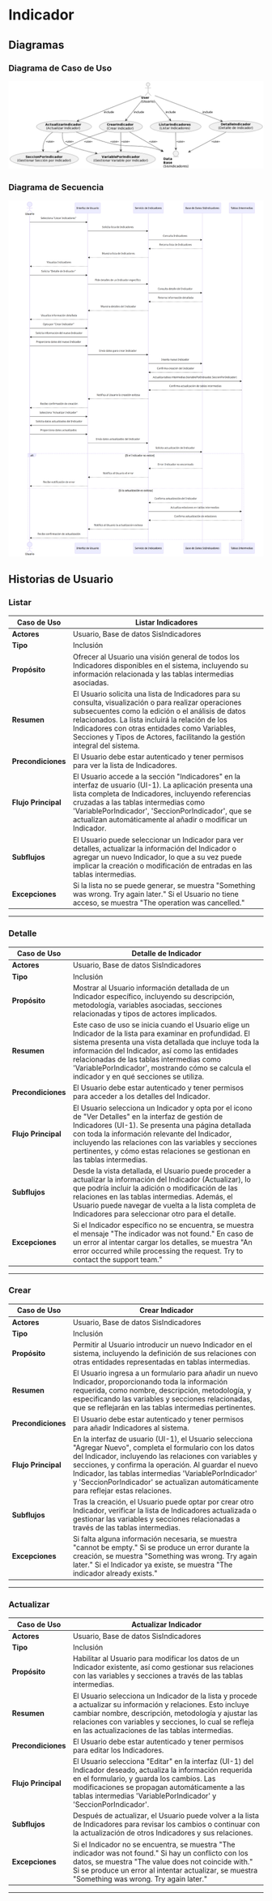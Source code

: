 # Indicador

## Diagramas

### Diagrama de Caso de Uso

![Diagrama de Caso de Uso](./hu.png)

### Diagrama de Secuencia

![Diagrama de Secuencia](./secuencia.png)

## Historias de Usuario

### Listar

| **Caso de Uso** | Listar Indicadores |
|---|---|
| **Actores** | Usuario, Base de datos SisIndicadores |
| **Tipo** | Inclusión |
| **Propósito** | Ofrecer al Usuario una visión general de todos los Indicadores disponibles en el sistema, incluyendo su información relacionada y las tablas intermedias asociadas. |
| **Resumen** | El Usuario solicita una lista de Indicadores para su consulta, visualización o para realizar operaciones subsecuentes como la edición o el análisis de datos relacionados. La lista incluirá la relación de los Indicadores con otras entidades como Variables, Secciones y Tipos de Actores, facilitando la gestión integral del sistema. |
| **Precondiciones** | El Usuario debe estar autenticado y tener permisos para ver la lista de Indicadores. |
| **Flujo Principal** | El Usuario accede a la sección "Indicadores" en la interfaz de usuario (UI-1). La aplicación presenta una lista completa de Indicadores, incluyendo referencias cruzadas a las tablas intermedias como 'VariablePorIndicador', 'SeccionPorIndicador', que se actualizan automáticamente al añadir o modificar un Indicador. |
| **Subflujos** | El Usuario puede seleccionar un Indicador para ver detalles, actualizar la información del Indicador o agregar un nuevo Indicador, lo que a su vez puede implicar la creación o modificación de entradas en las tablas intermedias. |
| **Excepciones** | Si la lista no se puede generar, se muestra "Something was wrong. Try again later." Si el Usuario no tiene acceso, se muestra "The operation was cancelled." |
---

### Detalle

| **Caso de Uso** | Detalle de Indicador |
|---|---|
| **Actores** | Usuario, Base de datos SisIndicadores |
| **Tipo** | Inclusión |
| **Propósito** | Mostrar al Usuario información detallada de un Indicador específico, incluyendo su descripción, metodología, variables asociadas, secciones relacionadas y tipos de actores implicados. |
| **Resumen** | Este caso de uso se inicia cuando el Usuario elige un Indicador de la lista para examinar en profundidad. El sistema presenta una vista detallada que incluye toda la información del Indicador, así como las entidades relacionadas de las tablas intermedias como 'VariablePorIndicador', mostrando cómo se calcula el indicador y en qué secciones se utiliza. |
| **Precondiciones** | El Usuario debe estar autenticado y tener permisos para acceder a los detalles del Indicador. |
| **Flujo Principal** | El Usuario selecciona un Indicador y opta por el icono de "Ver Detalles" en la interfaz de gestión de Indicadores (UI-1). Se presenta una página detallada con toda la información relevante del Indicador, incluyendo las relaciones con las variables y secciones pertinentes, y cómo estas relaciones se gestionan en las tablas intermedias. |
| **Subflujos** | Desde la vista detallada, el Usuario puede proceder a actualizar la información del Indicador (Actualizar), lo que podría incluir la adición o modificación de las relaciones en las tablas intermedias. Además, el Usuario puede navegar de vuelta a la lista completa de Indicadores para seleccionar otro para el detalle. |
| **Excepciones** | Si el Indicador específico no se encuentra, se muestra el mensaje "The indicador was not found." En caso de un error al intentar cargar los detalles, se muestra "An error occurred while processing the request. Try to contact the support team." |

---

### Crear

| **Caso de Uso** | Crear Indicador |
|---|---|
| **Actores** | Usuario, Base de datos SisIndicadores |
| **Tipo** | Inclusión |
| **Propósito** | Permitir al Usuario introducir un nuevo Indicador en el sistema, incluyendo la definición de sus relaciones con otras entidades representadas en tablas intermedias. |
| **Resumen** | El Usuario ingresa a un formulario para añadir un nuevo Indicador, proporcionando toda la información requerida, como nombre, descripción, metodología, y especificando las variables y secciones relacionadas, que se reflejarán en las tablas intermedias pertinentes. |
| **Precondiciones** | El Usuario debe estar autenticado y tener permisos para añadir Indicadores al sistema. |
| **Flujo Principal** | En la interfaz de usuario (UI-1), el Usuario selecciona "Agregar Nuevo", completa el formulario con los datos del Indicador, incluyendo las relaciones con variables y secciones, y confirma la operación. Al guardar el nuevo Indicador, las tablas intermedias 'VariablePorIndicador' y 'SeccionPorIndicador' se actualizan automáticamente para reflejar estas relaciones. |
| **Subflujos** | Tras la creación, el Usuario puede optar por crear otro Indicador, verificar la lista de Indicadores actualizada o gestionar las variables y secciones relacionadas a través de las tablas intermedias. |
| **Excepciones** | Si falta alguna información necesaria, se muestra "cannot be empty." Si se produce un error durante la creación, se muestra "Something was wrong. Try again later." Si el Indicador ya existe, se muestra "The indicador already exists." |
---

### Actualizar

| **Caso de Uso** | Actualizar Indicador |
|---|---|
| **Actores** | Usuario, Base de datos SisIndicadores |
| **Tipo** | Inclusión |
| **Propósito** | Habilitar al Usuario para modificar los datos de un Indicador existente, así como gestionar sus relaciones con las variables y secciones a través de las tablas intermedias. |
| **Resumen** | El Usuario selecciona un Indicador de la lista y procede a actualizar su información y relaciones. Esto incluye cambiar nombre, descripción, metodología y ajustar las relaciones con variables y secciones, lo cual se refleja en las actualizaciones de las tablas intermedias. |
| **Precondiciones** | El Usuario debe estar autenticado y tener permisos para editar los Indicadores. |
| **Flujo Principal** | El Usuario selecciona "Editar" en la interfaz (UI-1) del Indicador deseado, actualiza la información requerida en el formulario, y guarda los cambios. Las modificaciones se propagan automáticamente a las tablas intermedias 'VariablePorIndicador' y 'SeccionPorIndicador'. |
| **Subflujos** | Después de actualizar, el Usuario puede volver a la lista de Indicadores para revisar los cambios o continuar con la actualización de otros Indicadores y sus relaciones. |
| **Excepciones** | Si el Indicador no se encuentra, se muestra "The indicador was not found." Si hay un conflicto con los datos, se muestra "The value does not coincide with." Si se produce un error al intentar actualizar, se muestra "Something was wrong. Try again later." |
---
